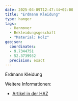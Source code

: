 ```yaml
---
date: 2025-04-09T12:47:44+02:00
title: "Erdmann Kleidung"
type: hanger
tags:
  - Hannover
  - Bekleidungsgeschäft
  - "Material: Holz"
geojson:
  coordinates:
  - 9.7344751
  - 52.3739932
  precision: exact
---
```

Erdmann
Kleidung


<div class="notes">
Weitere Informationen:
<ul>
<li><a href="https://www.haz.de/lokales/hannover/hannovers-bekanntester-herrenausstatter-ist-tot-JSBUEWHPHN2CRDO4XY5AJSHA44.html">Artikel in der HAZ</a></li>
</ul>
</div>
